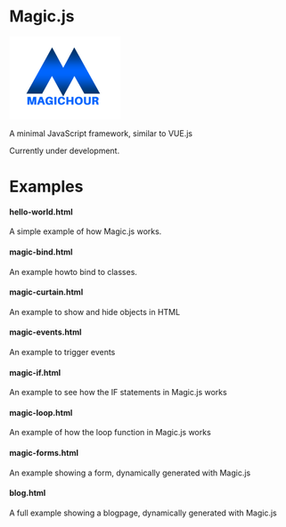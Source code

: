 # Magic.js

<img src="https://github.com/flaneurette/Magic.js/blob/main/assets/images/magic-hour-logo.png" />

A minimal JavaScript framework, similar to VUE.js

Currently under development.

# Examples

#### hello-world.html
A simple example of how Magic.js works.
#### magic-bind.html
An example howto bind to classes.
#### magic-curtain.html
An example to show and hide objects in HTML
#### magic-events.html
An example to trigger events
#### magic-if.html
An example to see how the IF statements in Magic.js works
#### magic-loop.html
An example of how the loop function in Magic.js works
#### magic-forms.html
An example showing a form, dynamically generated with Magic.js
#### blog.html
A full example showing a blogpage, dynamically generated with Magic.js
